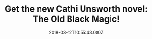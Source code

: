---
campaign-uuid: "c-909dc364-2420-4cab-96ad-fccd5d98f1a0"
type: "Preview"
category: "Gift"
date: "2018-03-12T10:55:43.000Z"
end-date: "2018-05-31T23:59:00.000Z"
disable-form: false
is_promoted: false
has_entry_page: false
title: "Get the new Cathi Unsworth novel: The Old Black Magic!"
competition-description: "<p>The award-winning crime compendium London Noir and author\
  \ of five more novels, Cathi Unsworth, has done it again and she just had published\
  \ her new novel: The Old Black Magic! Her sixth book blends fact and fiction for\
  \ a well researched, evocative tale about one of the weirder outposts of second\
  \ world war British intelligence!</p>\r\n<p>If you were looking for a vocative,\
  \ brilliantly researched, imaginative, and informative book… this one is a must\
  \ for you!</p>"
banner-img: "https://assets.expresslyapp.com/asset-113cca44-49b9-42a9-b1b1-cfe08d4303ee.jpg"
logo-left-href: "https://www.amazon.co.uk"
logo-left-image: "https://assets.expresslyapp.com/9d6dc944-a1a1-4b9a-8932-54981a79676f-thumb.png"
logo-left-title: "Amazon"
has-winner: false
---